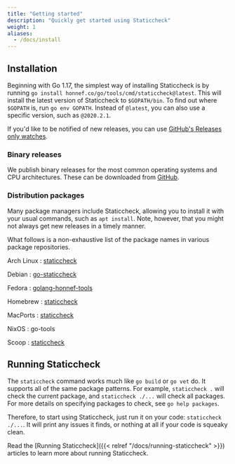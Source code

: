 ```yaml
---
title: "Getting started"
description: "Quickly get started using Staticcheck"
weight: 1
aliases:
  - /docs/install
---
```


## Installation

Beginning with Go 1.17, the simplest way of installing Staticcheck is by running `go install honnef.co/go/tools/cmd/staticcheck@latest`.
This will install the latest version of Staticcheck to `$GOPATH/bin`. To find out where `$GOPATH` is, run `go env GOPATH`.
Instead of `@latest`, you can also use a specific version, such as `@2020.2.1`.

If you'd like to be notified of new releases, you can use [GitHub's Releases only watches](https://docs.github.com/en/github/managing-subscriptions-and-notifications-on-github/viewing-your-subscriptions#configuring-your-watch-settings-for-an-individual-repository).

### Binary releases

We publish binary releases for the most common operating systems and CPU architectures.
These can be downloaded from [GitHub](https://github.com/dominikh/go-tools/releases).

### Distribution packages

Many package managers include Staticcheck, allowing you to install it with your usual commands, such as `apt install`.
Note, however, that you might not always get new releases in a timely manner.

What follows is a non-exhaustive list of the package names in various package repositories.

<div id="getting-started-distribution-packages">

Arch Linux
: [staticcheck](https://archlinux.org/packages/extra/x86_64/staticcheck/)

Debian
: [go-staticcheck](https://packages.debian.org/go-staticcheck)

Fedora
: [golang-honnef-tools](https://fedora.pkgs.org/33/fedora-x86_64/golang-honnef-tools-2020.1.5-2.fc33.x86_64.rpm.html)

Homebrew
: [staticcheck](https://formulae.brew.sh/formula/staticcheck)

MacPorts
: [staticcheck](https://ports.macports.org/port/staticcheck/summary)

NixOS
: go-tools

Scoop
: [staticcheck](https://github.com/ScoopInstaller/Main/blob/master/bucket/staticcheck.json)

</div>

## Running Staticcheck

The `staticcheck` command works much like `go build` or `go vet` do.
It supports all of the same package patterns.
For example, `staticcheck .` will check the current package, and `staticcheck ./...` will check all packages.
For more details on specifying packages to check, see `go help packages`.

Therefore, to start using Staticcheck, just run it on your code: `staticcheck ./...`.
It will print any issues it finds, or nothing at all if your code is squeaky clean.

Read the [Running Staticcheck]({{< relref "/docs/running-staticcheck" >}}) articles to learn more about running Staticcheck.
